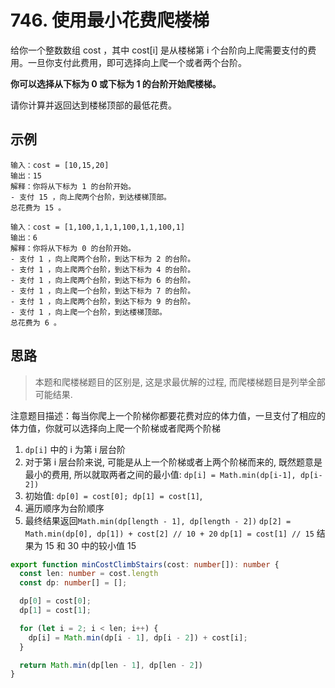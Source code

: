 # 746. 使用最小花费爬楼梯

给你一个整数数组 cost ，其中 cost[i] 是从楼梯第 i 个台阶向上爬需要支付的费用。一旦你支付此费用，即可选择向上爬一个或者两个台阶。

**你可以选择从下标为 0 或下标为 1 的台阶开始爬楼梯。**

请你计算并返回达到楼梯顶部的最低花费。


## 示例
```
输入：cost = [10,15,20]
输出：15
解释：你将从下标为 1 的台阶开始。
- 支付 15 ，向上爬两个台阶，到达楼梯顶部。
总花费为 15 。
```

```
输入：cost = [1,100,1,1,1,100,1,1,100,1]
输出：6
解释：你将从下标为 0 的台阶开始。
- 支付 1 ，向上爬两个台阶，到达下标为 2 的台阶。
- 支付 1 ，向上爬两个台阶，到达下标为 4 的台阶。
- 支付 1 ，向上爬两个台阶，到达下标为 6 的台阶。
- 支付 1 ，向上爬一个台阶，到达下标为 7 的台阶。
- 支付 1 ，向上爬两个台阶，到达下标为 9 的台阶。
- 支付 1 ，向上爬一个台阶，到达楼梯顶部。
总花费为 6 。
```

## 思路 

> 本题和爬楼梯题目的区别是, 这是求最优解的过程, 而爬楼梯题目是列举全部可能结果. 

注意题目描述：每当你爬上一个阶梯你都要花费对应的体力值，一旦支付了相应的体力值，你就可以选择向上爬一个阶梯或者爬两个阶梯

1. `dp[i]` 中的 i 为第 i 层台阶
2. 对于第 i 层台阶来说, 可能是从上一个阶梯或者上两个阶梯而来的, 既然题意是最小的费用, 所以就取两者之间的最小值: `dp[i] = Math.min(dp[i-1], dp[i-2])`
3. 初始值: `dp[0] = cost[0]; dp[1] = cost[1]`, 
4. 遍历顺序为台阶顺序
5. 最终结果返回`Math.min(dp[length - 1], dp[length - 2])` 
  `dp[2] = Math.min(dp[0], dp[1]) + cost[2] // 10 + 20`
  `dp[1] = cost[1] // 15`
  结果为 15 和 30 中的较小值 15

```typescript
export function minCostClimbStairs(cost: number[]): number {
  const len: number = cost.length
  const dp: number[] = [];

  dp[0] = cost[0];
  dp[1] = cost[1];

  for (let i = 2; i < len; i++) {
    dp[i] = Math.min(dp[i - 1], dp[i - 2]) + cost[i];
  }

  return Math.min(dp[len - 1], dp[len - 2])
}
```

